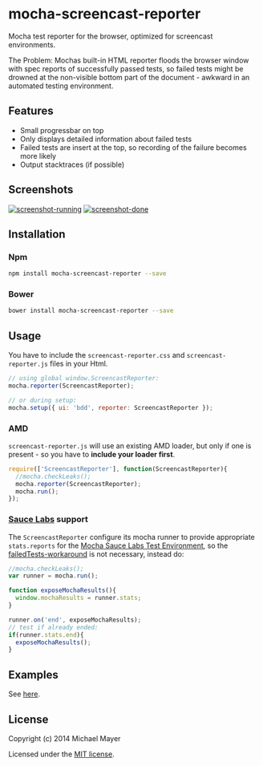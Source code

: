 mocha-screencast-reporter
=========================

Mocha test reporter for the browser, optimized for screencast environments.

The Problem: Mochas built-in HTML reporter floods the browser window with spec reports of successfully passed tests, so failed tests might be drowned at the non-visible bottom part of the document - awkward in an automated testing environment.

Features
--------

* Small progressbar on top
* Only displays detailed information about failed tests
* Failed tests are insert at the top, so recording of the failure becomes more likely
* Output stacktraces (if possible)

Screenshots
-----------

[![screenshot-running](http://schnittstabil.github.io/mocha-screencast-reporter/screenshot-running-thumb.png)](http://schnittstabil.github.io/mocha-screencast-reporter/screenshot-running.png)
[![screenshot-done](http://schnittstabil.github.io/mocha-screencast-reporter/screenshot-done-thumb.png)](http://schnittstabil.github.io/mocha-screencast-reporter/screenshot-done.png)


Installation
------------

### Npm

```sh
npm install mocha-screencast-reporter --save
```

### Bower

```sh
bower install mocha-screencast-reporter --save
```

Usage
-----

You have to include the `screencast-reporter.css` and `screencast-reporter.js` files in your Html.

```JavaScript
// using global window.ScreencastReporter:
mocha.reporter(ScreencastReporter);

// or during setup:
mocha.setup({ ui: 'bdd', reporter: ScreencastReporter });
```

### AMD

`screencast-reporter.js` will use an existing AMD loader, but only if one is present - so you have to **include your loader first**.

```JavaScript
require(['ScreencastReporter'], function(ScreencastReporter){
  //mocha.checkLeaks();
  mocha.reporter(ScreencastReporter);
  mocha.run();
});
```

### [Sauce Labs](https://saucelabs.com/) support

The `ScreencastReporter` configure its mocha runner to provide appropriate `stats.reports` for the [Mocha Sauce Labs Test Environment](https://saucelabs.com/docs/javascript-unit-testing-tutorial), so the [failedTests-workaround](https://saucelabs.com/docs/javascript-unit-testing-tutorial) is not necessary, instead do:

```JavaScript
//mocha.checkLeaks();
var runner = mocha.run();

function exposeMochaResults(){
  window.mochaResults = runner.stats;
}

runner.on('end', exposeMochaResults);
// test if already ended:
if(runner.stats.end){
  exposeMochaResults();
}
```

Examples
--------

See [here](example).

License
-------

Copyright (c) 2014 Michael Mayer

Licensed under the [MIT license](LICENSE).
